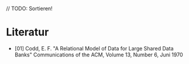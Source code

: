 // TODO: Sortieren!
# Literatur

* [01] Codd, E. F. "A Relational Model of Data for
Large Shared Data Banks" Communications of the ACM, Volume 13, Number 6, Juni 1970
